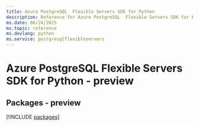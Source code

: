 ```yaml
---
title: Azure PostgreSQL  Flexible Servers SDK for Python
description: Reference for Azure PostgreSQL  Flexible Servers SDK for Python
ms.date: 06/24/2025
ms.topic: reference
ms.devlang: python
ms.service: postgresqlflexibleservers
---
```

# Azure PostgreSQL  Flexible Servers SDK for Python - preview
## Packages - preview
[!INCLUDE [packages](postgresql--flexible-servers-index.md)]